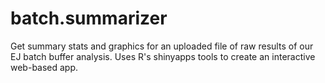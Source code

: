 # batch.summarizer
Get summary stats and graphics for an uploaded file of raw results of our EJ batch buffer analysis.
Uses R's shinyapps tools to create an interactive web-based app.
